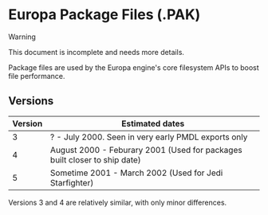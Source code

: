 # Europa Package Files (.PAK)

> [!WARNING]  
> This document is incomplete and needs more details.

Package files are used by the Europa engine's core filesystem APIs to boost file performance.

## Versions

| Version | Estimated dates                                                           |
| ------- | ------------------------------------------------------------------------- |
| 3       | ? - July 2000. Seen in very early PMDL exports only                       |
| 4       | August 2000 - Feburary 2001 (Used for packages built closer to ship date) |
| 5       | Sometime 2001 - March 2002 (Used for Jedi Starfighter)                    |

Versions 3 and 4 are relatively similar, with only minor differences.
